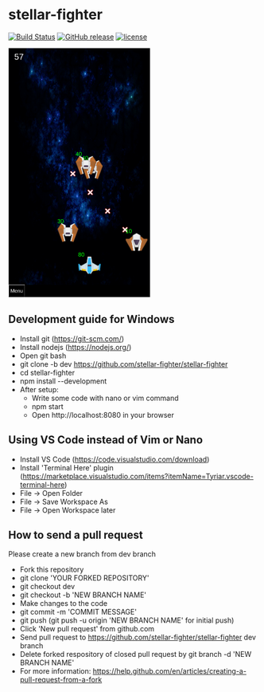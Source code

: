 # stellar-fighter
[![Build Status](https://travis-ci.org/stellar-fighter/stellar-fighter.svg?branch=master)](https://travis-ci.org/stellar-fighter/stellar-fighter)
[![GitHub release](http://img.shields.io/github/release/stellar-fighter/stellar-fighter.svg)](https://github.com/stellar-fighter/stellar-fighter/releases)
[![license](http://img.shields.io/github/license/stellar-fighter/stellar-fighter.svg)](https://raw.githubusercontent.com/stellar-fighter/stellar-fighter/master/LICENSE)

<img src="https://raw.githubusercontent.com/stellar-fighter/stellar-fighter/master/img/game-play.png" alt="game-play" height="500"/>

## Development guide for Windows
- Install git (https://git-scm.com/)
- Install nodejs (https://nodejs.org/)
- Open git bash
- git clone -b dev https://github.com/stellar-fighter/stellar-fighter
- cd stellar-fighter
- npm install --development
- After setup:
   - Write some code with nano or vim command
   - npm start
   - Open http://localhost:8080 in your browser
   
## Using VS Code instead of Vim or Nano
- Install VS Code (https://code.visualstudio.com/download)
- Install 'Terminal Here' plugin (https://marketplace.visualstudio.com/items?itemName=Tyriar.vscode-terminal-here)
- File -> Open Folder
- File -> Save Workspace As
- File -> Open Workspace later

## How to send a pull request
Please create a new branch from dev branch
- Fork this repository
- git clone 'YOUR FORKED REPOSITORY'
- git checkout dev
- git checkout -b 'NEW BRANCH NAME'
- Make changes to the code
- git commit -m 'COMMIT MESSAGE'
- git push (git push -u origin 'NEW BRANCH NAME' for initial push)
- Click 'New pull request' from github.com
- Send pull request to https://github.com/stellar-fighter/stellar-fighter dev branch
- Delete forked respository of closed pull request by
  git branch -d 'NEW BRANCH NAME'
- For more information: https://help.github.com/en/articles/creating-a-pull-request-from-a-fork


